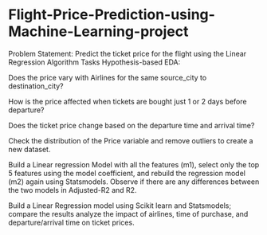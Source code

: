 # Flight-Price-Prediction-using-Machine-Learning-project
Problem Statement: Predict the ticket price for the flight using the Linear Regression Algorithm
Tasks
Hypothesis-based EDA:

Does the price vary with Airlines for the same source_city to destination_city?

How is the price affected when tickets are bought just 1 or 2 days before departure?

Does the ticket price change based on the departure time and arrival time?

Check the distribution of the Price variable and remove outliers to create a new dataset.

Build a Linear regression Model with all the features (m1), select only the top 5 features using the model coefficient, and rebuild the regression model (m2) again using Statsmodels. Observe if there are any differences between the two models in Adjusted-R2 and R2. 

Build a Linear Regression model using Scikit learn and Statsmodels; compare the results analyze the impact of airlines, time of purchase, and departure/arrival time on ticket prices.

